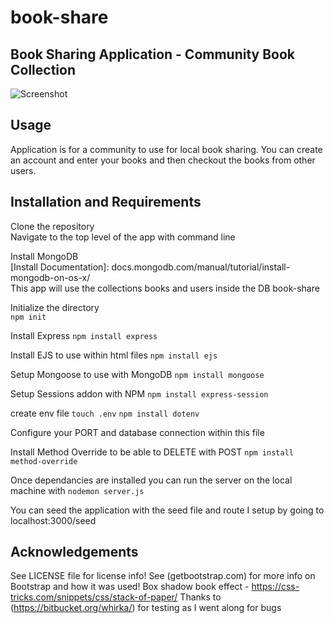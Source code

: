 # book-share


## Book Sharing Application - Community Book Collection

![Screenshot](https://i.imgur.com/auQwbq3.png)

## Usage
  Application is for a community to use for local book sharing. You can create an account and enter your books and then checkout the books from other users. 

## Installation and Requirements  
  Clone the repository  
  Navigate to the top level of the app with command line  

Install MongoDB  
[Install Documentation]: docs.mongodb.com/manual/tutorial/install-mongodb-on-os-x/  
This app will use the collections books and users inside the DB book-share  

Initialize the directory  
`npm init`   

Install Express
`npm install express`

Install EJS to use within html files
`npm install ejs`

Setup Mongoose to use with MongoDB
`npm install mongoose`

Setup Sessions addon with NPM
`npm install express-session`

create env file
`touch .env`
`npm install dotenv`

Configure your PORT and database connection within this file

Install Method Override to be able to DELETE with POST
`npm install method-override`

Once dependancies are installed you can run the server on the local machine with 
`nodemon server.js`

You can seed the application with the seed file and route I setup by going to 
localhost:3000/seed

## Acknowledgements
See LICENSE file for license info!
See (getbootstrap.com) for more info on Bootstrap and how it was used!
Box shadow book effect - https://css-tricks.com/snippets/css/stack-of-paper/
Thanks to (https://bitbucket.org/whirka/) for testing as I went along for bugs
